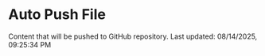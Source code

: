 # Auto Push File

Content that will be pushed to GitHub repository.
Last updated: 08/14/2025, 09:25:34 PM